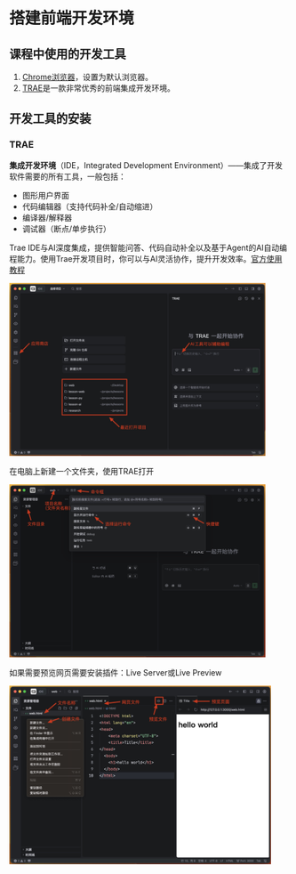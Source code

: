 # 搭建前端开发环境

## 课程中使用的开发工具

1. [Chrome浏览器](https://www.google.cn/intl/zh-CN/chrome/?)，设置为默认浏览器。
2. [TRAE](https://www.trae.com.cn/)是一款非常优秀的前端集成开发环境。

## 开发工具的安装

### TRAE

**集成开发环境**（IDE，Integrated Development Environment）——集成了开发软件需要的所有工具，一般包括：

* 图形用户界面
* 代码编辑器（支持代码补全/自动缩进）
* 编译器/解释器
* 调试器（断点/单步执行）

Trae IDE与AI深度集成，提供智能问答、代码自动补全以及基于Agent的AI自动编程能力。使用Trae开发项目时，你可以与AI灵活协作，提升开发效率。[官方使用教程](https://docs.trae.com.cn/ide/what-is-trae?_lang=zh)

<img src="https://raw.githubusercontent.com/hughxusu/lesson-web/develop/images/a-introduce/Xnip2025-08-05_22-41-50.jpg" style="zoom:45%;" />

在电脑上新建一个文件夹，使用TRAE打开

<img src="https://raw.githubusercontent.com/hughxusu/lesson-web/develop/images/a-introduce/Xnip2025-08-05_23-00-59.jpg" style="zoom:45%;" />

如果需要预览网页需要安装插件：Live Server或Live Preview

<img src="https://raw.githubusercontent.com/hughxusu/lesson-web/develop/images/a-introduce/Xnip2025-08-05_23-10-07.jpg" style="zoom:46%;" />
